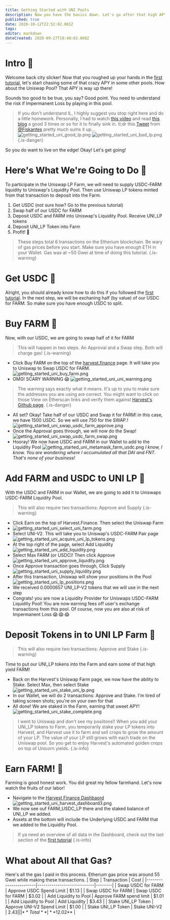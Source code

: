 ```yaml
---
title: Getting Started with UNI Pools
description: Now you have the basics down. Let's go after that high APY in the UNI Pool!
published: true
date: 2020-10-12T22:52:02.001Z
tags: 
editor: markdown
dateCreated: 2020-09-27T19:40:02.868Z
---
```


# Intro :corn:
Welcome back city slicker! Now that you roughed up your hands in the [first tutorial](/en/getting-started), let's start chasing some of that crazy APY in some other pools. How about the Uniswap Pool? That APY is way up there!

Sounds too good to be true, you say? Good point. You need to understand the risk if Impermanent Loss by playing in this pool.

> If you don't understand IL, I highly suggest you stop right here and do a little homework. Personally, I had to watch [this video](https://www.youtube.com/watch?v=8XJ1MSTEuU0) and read [this blog](https://blog.bancor.network/beginners-guide-to-getting-rekt-by-impermanent-loss-7c9510cb2f22) a good 3 times or so for it to finally sink in.
tl;dr this [Tweet](https://twitter.com/Fiskantes/status/1314524664484503555) from [@Fiskantes](https://twitter.com/Fiskantes) pretty much sums it up...
![getting_started_uni_good_lp.png](/getting_started_images/getting_started_uni_good_lp.png) ![getting_started_uni_bad_lp.png](/getting_started_images/getting_started_uni_bad_lp.png)
{.is-danger}

So you do want to live on the edge! Okay! Let's get going!
# Here's What We're Going to Do :tractor:
To participate in the Uniswap LP Farm, we will need to supply USDC-FARM liquidity to Uniswap's Liquidity Pool. Then use Uniswap LP tokens minted from that transaction to deposit into the Farm.
1. Get USDC (not sure how? Go to the previous tutorial)
1. Swap half of our USDC for FARM
1. Deposit USDC and FARM into Uniswap's Liquidity Pool. Receive UNI_LP tokens
1. Deposit UNI_LP Token into Farm
1. Profit! :bread:
> These steps total 6 transactions on the Etherium blockchain. Be wary of gas prices before you start. Make sure you have enough ETH in your Wallet. Gas was at ~50 Gwei at time of doing this tutorial.
{.is-warning}

# Get USDC :watermelon:
Alright, you should already know how to do this if you followed the [first tutorial](/en/getting-started). 
In the next step, we will be exchaning half (by value) of our USDC for FARM. So make sure you have enough USDC to split.
# Buy FARM :strawberry:
Now, with our USDC, we are going to swap half of it for FARM
>  This will happen in two steps. An Approval and a Swap step. Both will charge gas!
{.is-warning}
- Click Buy FARM on the top of the [harvest.finance](https://harvest.finance) page. It will take you to Uniswap to Swap USDC for FARM.
![getting_started_uni_buy_farm.png](/getting_started_uni_buy_farm.png)
- OMG! SCARY WARNING :scream:
![getting_started_uni_uni_warning.png](/getting_started_uni_uni_warning.png)
> The warning says exactly what it means. It's up to you to make sure the addresses you are using are correct. You might want to click on those View on Etherscan links and verify them against [Harvest's Github page](https://github.com/harvest-finance/harvest).
{.is-danger}
- All set? Okay! Take half of our USDC and Swap it for FARM! in this case, we have 1500 USDC. So we will use 750 for the SWAP.!
![getting_started_uni_swap_usdc_farm_approve.png](/getting_started_uni_swap_usdc_farm_approve.png)
- Once the Approval goes through, we will now do the Swap!
![getting_started_uni_swap_usdc_farm_swap.png](/getting_started_uni_swap_usdc_farm_swap.png)
- Hooray! We now have USDC and FARM in our Wallet to add to the Liquidity Pool
![getting_started_uni_metamask_farm_usdc.png](/getting_started_uni_metamask_farm_usdc.png)
*I know, I know. You are wondering where I accumulated all that DAI and FNT. That's none of your business!*
# Add FARM and USDC to UNI LP :apple:
With the USDC and FARM in our Wallet, we are going to add it to Uniswaps USDC-FARM Liquidity Pool.
> This will also require two transactions: Approve and Supply
{.is-warning}
- Click Earn on the top of Harvest.Finance. Then select the Uniswap Farm
- ![getting_started_uni_select_uni_farm.png](/getting_started_uni_select_uni_farm.png)
- Select UNI-V2. This will take you to Uniswap's USDC-FARM Pair page
![getting_started_uni_acquire_uni_lp_tokens.png](/getting_started_images/getting_started_uni_acquire_uni_lp_tokens.png)
- At the top right of the page, select Add Liquidity
![getting_started_uni_add_liquidity.png](/getting_started_images/getting_started_uni_add_liquidity.png)
- Select Max FARM (or USDC)! Then click Approve
![getting_started_uni_approve_liquidity.png](/getting_started_images/getting_started_uni_approve_liquidity.png)
- Once Approve transaction goes through, Click Supply
![getting_started_uni_supply_liquidity.png](/getting_started_images/getting_started_uni_supply_liquidity.png)
- After this transaction, Uniswap will show your positions in the Pool
![getting_started_uni_lp_positions.png](/getting_started_images/getting_started_uni_lp_positions.png)
- We received 0.0000657 UNI_LP-V2 tokens that we will use in the next step
- Congrats! you are now a Liquidity Provider for Uniswaps USDC-FARM Liquidity Pool! You are now earning fees off user's exchange transactions from this pool. Of course, now you are also at risk of Impermanent Loss :scream: :scream: :scream:
# Deposit Tokens in to UNI LP Farm :seedling:
> This will also require two transactions: Approve and Stake
{.is-warning}

Time to put our UNI_LP tokens into the Farm and earn some of that high yield FARM!
- Back on the Harvest's Uniswap Farm page, we now have the ability to Stake. Select Max, then select Stake
![getting_started_uni_stake_uni_lp.png](/getting_started_images/getting_started_uni_stake_uni_lp.png)
- In our Wallet, we will do 2 transactions: Approve and Stake. I'm tired of taking screen shots; you're on your own for that
- All done! We are staked in the Farm, earning that sweet APY!
![getting_started_uni_stake_complete.png](/getting_started_images/getting_started_uni_stake_complete.png)
> I went to Uniswap and don't see my posiitons!! When you add your UNI_LP tokens to Farm, you temporarily stake your LP tokens into Harvest, and Harvest use it to farm and sell crops to grow the amount of your LP. The value of your LP still grows with each trade on the Uniswap pool. So you get to enjoy Harvest's automated golden crops on top of Unicorn yields.
{.is-info}
# Earn FARM! :bread:
Farming is good honest work. You did great my fellow farmhand. Let's now watch the fruits of our labor!
- Navigate to the [Harvest Finance Dashbaord](https://harvestfi.github.io/dashboard/)
![getting_started_uni_harvest_dashboard3.png](/getting_started_images/getting_started_uni_harvest_dashboard3.png)
- We now see ouf FARM_USDC_LP there and the staked balance of UNI_LP we added.
- Assets at the bottom will include the Underlying USDC and FARM that we added to the Liquidity Pool.
> If ya need an overview of all data in the Dashboard, check out the last section of the [first tutorial](/en/getting-started#watch-your-bounty-grow)
{.is-info}
# What about All that Gas?
Here's all the gas I paid in this process. Etherium gas price was around 55 Gwei while making these transactions.
| Step                  | Transaction                | Cost   |
|-----------------------|----------------------------|--------|
| Swap USDC for FARM    | Approve USDC Spend Limit   |  $1.13 |
| Swap USDC for FARM    | Swap USDC for FARM         |  $3.02 |
| Add Liquidity to Pool | Approve FARM spend limit   |  $1.01 |
| Add Liquidity to Pool | Add Liquidity              |  $3.43 |
| Stake UNI_LP Token    | Approve UNI-V2 Spend Limit |  $1.00 |
| Stake UNI_LP Token    | Stake UNI-V2               |  $2.43 |
|                       | **Total**                      | **$12.02** |

